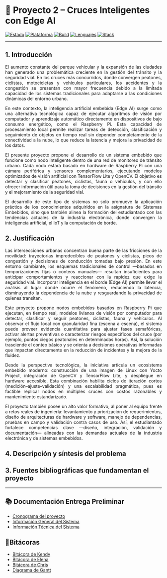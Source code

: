 # 🚦 Proyecto 2 – Cruces Inteligentes con Edge AI  

[![Estado](https://img.shields.io/badge/estado-en_desarrollo-blue.svg)]()
[![Plataforma](https://img.shields.io/badge/target-Raspberry%20Pi-green.svg)]()
[![Build](https://img.shields.io/badge/build-Yocto-kirkstone.svg)]()
[![Lenguajes](https://img.shields.io/badge/lenguajes-Python-orange.svg)]()
[![Stack](https://img.shields.io/badge/stack-OpenCV%20%7C%20TensorFlow%20Lite%20%7C%20V4L2%20%7C%20systemd-lightgrey.svg)]()

---


## 1. Introducción  
<p align="justify">
El aumento constante del parque vehicular y la expansión de las ciudades han generado una problemática creciente en la gestión del tránsito y la seguridad vial. En los cruces más concurridos, donde convergen peatones, ciclistas, motocicletas y vehículos particulares, los accidentes y la congestión se presentan con mayor frecuencia debido a la limitada capacidad de los sistemas tradicionales para adaptarse a las condiciones dinámicas del entorno urbano.
</p>
<p align="justify">
En este contexto, la inteligencia artificial embebida (Edge AI) surge como una alternativa tecnológica capaz de ejecutar algoritmos de visión por computador y aprendizaje automático directamente en dispositivos de bajo consumo energético, como el Raspberry Pi. Esta capacidad de procesamiento local permite realizar tareas de detección, clasificación y seguimiento de objetos en tiempo real sin depender completamente de la conectividad a la nube, lo que reduce la latencia y mejora la privacidad de los datos.
</p>
<p align="justify">
El presente proyecto propone el desarrollo de un sistema embebido que funcione como nodo inteligente dentro de una red de monitoreo de tránsito urbano. Cada nodo estará basado en hardware de Raspberry Pi con una cámara periférica y sensores complementarios, ejecutando modelos optimizados de visión artificial con TensorFlow Lite y OpenCV. El objetivo es detectar y clasificar peatones, ciclistas, fauna o vehículos, y con ello ofrecer información útil para la toma de decisiones en la gestión del tránsito y el mejoramiento de la seguridad vial.
</p>
<p align="justify">
El desarrollo de este tipo de sistemas no solo promueve la aplicación práctica de los conocimientos adquiridos en la asignatura de Sistemas Embebidos, sino que también alinea la formación del estudiantado con las tendencias actuales de la industria electrónica, donde convergen la inteligencia artificial, el IoT y la computación de borde.
</p>



## 2. Justificación
<p align="justify">
Las intersecciones urbanas concentran buena parte de las fricciones de la movilidad: trayectorias impredecibles de peatones y ciclistas, picos de congestión y decisiones de conducción tomadas bajo presión. En este entorno cambiante, los esquemas tradicionales de control —basados en temporizaciones fijas o conteos manuales— resultan insuficientes para anticipar comportamientos y reaccionar con la rapidez que exige la seguridad vial. Incorporar inteligencia en el borde (Edge AI) permite llevar el análisis al lugar donde ocurre el fenómeno, reduciendo la latencia, disminuyendo la dependencia de la nube y resguardando la privacidad de quienes transitan.
</p>

<p align="justify">
Este proyecto propone nodos embebidos basados en Raspberry Pi que ejecutan, en tiempo real, modelos livianos de visión por computador para detectar, clasificar y seguir peatones, ciclistas, fauna y vehículos. Al observar el flujo local con granularidad fina (escena a escena), el sistema puede proveer evidencia cuantitativa para ajustar fases semafóricas, activar alertas preventivas o caracterizar riesgos específicos del cruce (por ejemplo, puntos ciegos peatonales en determinadas horas). Así, la solución trasciende el conteo básico y se orienta a decisiones operativas informadas que impactan directamente en la reducción de incidentes y la mejora de la fluidez.
</p>

<p align="justify">
Desde la perspectiva tecnológica, la iniciativa articula un ecosistema embebido moderno: construcción de una imagen de Linux con Yocto Project, integración de OpenCV y TensorFlow Lite, y despliegue en hardware accesible. Esta combinación habilita ciclos de iteración cortos (medición–ajuste–validación) y una escalabilidad pragmática, pues es factible replicar nodos en múltiples cruces con costos razonables y mantenimiento estandarizado.
</p>

<p align="justify">
El proyecto también posee un alto valor formativo, al poner al equipo frente a retos reales de ingeniería: levantamiento y priorización de requerimientos, diseño de arquitecturas de hardware y software, manejo de dependencias, pruebas en campo y validación contra casos de uso. Así, el estudiantado fortalece competencias clave —diseño, integración, validación y documentación— alineadas con las demandas actuales de la industria electrónica y de sistemas embebidos.
</p>


## 4. Descripción y síntesis del problema


## 3. Fuentes bibliográficas que fundamentan el proyecto


---
## 📚 Documentación Entrega Preliminar
- [Cronograma del proyecto](docs/CRONOGRAMA.md)
- [Información General del Sistema](docs/INFORMACION-GENERAL.md)
- [Información Técnica del Sistema](docs/INFORMACION-TECNICA.md)

## 📝Bitácoras
- [Bitácora de Kendy](docs/BITACORA-KENDY.md)
- [Bitácora de Elena](docs/BITACORA-ELENA.md)
- [Bitácora de Chris](docs/BITACORA-CHRIS.md)
- [Diagrama de Gantt](https://estudianteccr-my.sharepoint.com/:x:/g/personal/acostchris_estudiantec_cr/ERtFBhxp_XxPtcSzFqkqFTgBtX6mbRqnva7ExeMKVMnOEw?e=FxJHmr)

